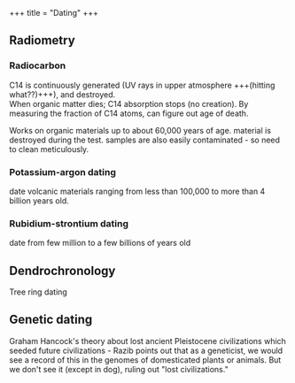 +++
title = "Dating"
+++

## Radiometry
### Radiocarbon
C14 is continuously generated (UV rays in upper atmosphere +++(hitting what??)+++), and destroyed.  
When organic matter dies; C14 absorption stops (no creation). By measuring the fraction of C14 atoms, can figure out age of death.

Works on organic materials up to about 60,000 years of age. material is destroyed during the test. samples are also easily contaminated - so need to clean meticulously.

### Potassium-argon dating
date volcanic materials ranging from less than 100,000 to more than 4 billion years old.

### Rubidium-strontium dating
date from few million to a few billions of years old

## Dendrochronology
Tree ring dating


## Genetic dating
Graham Hancock's theory about lost ancient Pleistocene civilizations which seeded future civilizations - Razib points out that as a geneticist, we would see a record of this in the genomes of domesticated plants or animals. But we don't see it (except in dog), ruling out "lost civilizations."